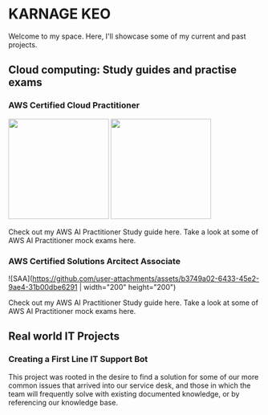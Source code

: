 # KARNAGE KEO

Welcome to my space. Here, I'll showcase some of my current and past projects.

## Cloud computing: Study guides and practise exams

### AWS Certified Cloud Practitioner
<img src="Cloud Practs](https://github.com/user-attachments/assets/19350117-db19-4c2e-a030-0c912e89134ee" width="200" height="200">
<img src="Cloud Practs](https://github.com/user-attachments/assets/19350117-db19-4c2e-a030-0c912e89134e" width="200" height="200")>

Check out my AWS AI Practitioner Study guide here.
Take a look at some of AWS AI Practitioner mock exams here.

### AWS Certified Solutions Arcitect Associate
![SAA](https://github.com/user-attachments/assets/b3749a02-6433-45e2-9ae4-31b00dbe6291 | width="200" height="200") 

Check out my AWS AI Practitioner Study guide here.
Take a look at some of AWS AI Practitioner mock exams here.

## Real world IT Projects

### Creating a First Line IT Support Bot

This project was rooted in the desire to find a solution for some of our more common issues that arrived into our service desk, and those in which the team will frequently solve with existing documented knowledge, or by referencing our knowledge base. 




